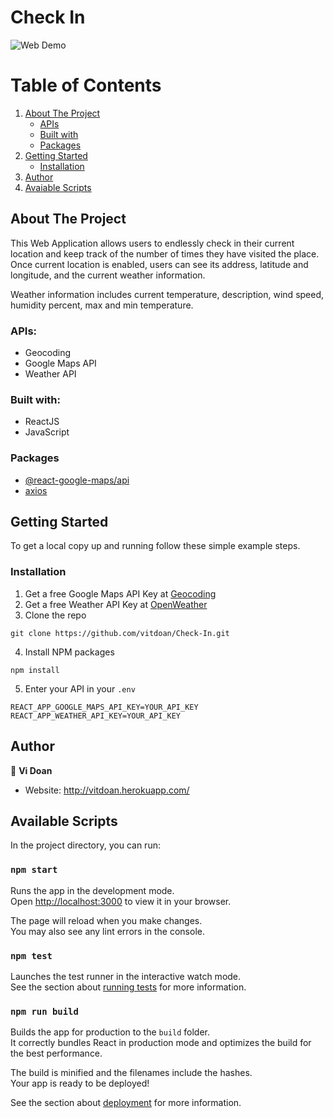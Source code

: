# Check In
<img alt="Web Demo" src="https://user-images.githubusercontent.com/106452170/188200882-e930fdc6-b848-4c18-ac9f-c52da9c9fdd9.png">


# Table of Contents

1. [About The Project](#about-the-project)
    * [APIs](#apis)
    * [Built with](#built-with)
    * [Packages](#packages)
2. [Getting Started](#getting-started)
    * [Installation](#installation)
3. [Author](#author)
4. [Avaiable Scripts](#avaiable-scripts)


## About The Project
This Web Application allows users to endlessly check in their current location and keep track of the number of times
they have visited the place. Once current location is enabled, users can see its address, latitude and longitude,
and the current weather information.

Weather information includes current temperature, description, wind speed, humidity percent, max and min temperature.

### APIs:
- Geocoding
- Google Maps API
- Weather API 

### Built with: 
- ReactJS
- JavaScript

### Packages
- [@react-google-maps/api](https://www.npmjs.com/package/@react-google-maps/api)
- [axios](https://www.npmjs.com/package/axios)

## Getting Started
To get a local copy up and running follow these simple example steps.

### Installation

1. Get a free Google Maps API Key at [Geocoding](https://developers.google.com/maps/documentation/geocoding/overview)
2. Get a free Weather API Key at [OpenWeather](https://openweathermap.org/current)
3. Clone the repo
```
git clone https://github.com/vitdoan/Check-In.git
```
4. Install NPM packages
```
npm install
```
5. Enter your API in your `.env`
```
REACT_APP_GOOGLE_MAPS_API_KEY=YOUR_API_KEY
REACT_APP_WEATHER_API_KEY=YOUR_API_KEY
```

## Author

👤 **Vi Doan**

* Website: http://vitdoan.herokuapp.com/

## Available Scripts

In the project directory, you can run:

### `npm start`

Runs the app in the development mode.\
Open [http://localhost:3000](http://localhost:3000) to view it in your browser.

The page will reload when you make changes.\
You may also see any lint errors in the console.

### `npm test`

Launches the test runner in the interactive watch mode.\
See the section about [running tests](https://facebook.github.io/create-react-app/docs/running-tests) for more information.

### `npm run build`

Builds the app for production to the `build` folder.\
It correctly bundles React in production mode and optimizes the build for the best performance.

The build is minified and the filenames include the hashes.\
Your app is ready to be deployed!

See the section about [deployment](https://facebook.github.io/create-react-app/docs/deployment) for more information.
